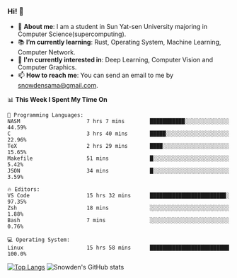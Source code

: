 ### Hi! 👋

+ :school: **About me**: I am a student in Sun Yat-sen University majoring in Computer Science(supercomputing).
+ :books: **I’m currently learning**: Rust, Operating System, Machine Learning, Computer Network.
+ :lollipop: **I'm currently interested in**: Deep Learning, Computer Vision and Computer Graphics.
+ 📫 **How to reach me**: You can send an email to me by snowdensama@gmail.com.

<!--START_SECTION:waka-->
📊 **This Week I Spent My Time On** 

```text
💬 Programming Languages: 
NASM                     7 hrs 7 mins        ███████████░░░░░░░░░░░░░░   44.59% 
C                        3 hrs 40 mins       █████░░░░░░░░░░░░░░░░░░░░   22.96% 
TeX                      2 hrs 29 mins       ████░░░░░░░░░░░░░░░░░░░░░   15.65% 
Makefile                 51 mins             █░░░░░░░░░░░░░░░░░░░░░░░░   5.42% 
JSON                     34 mins             █░░░░░░░░░░░░░░░░░░░░░░░░   3.59%

🔥 Editors: 
VS Code                  15 hrs 32 mins      ████████████████████████░   97.35% 
Zsh                      18 mins             ░░░░░░░░░░░░░░░░░░░░░░░░░   1.88% 
Bash                     7 mins              ░░░░░░░░░░░░░░░░░░░░░░░░░   0.76%

💻 Operating System: 
Linux                    15 hrs 58 mins      █████████████████████████   100.0%

```


<!--END_SECTION:waka-->


[![Top Langs](https://github-readme-stats.vercel.app/api/top-langs/?username=lixk28&langs_count=8&layout=compact&hide_border=true)](https://github.com/lixk28/github-readme-stats)
![Snowden's GitHub stats](https://github-readme-stats.vercel.app/api?username=lixk28&show_icons=true&hide_border=true&count_private=true)



<!--
**lixk28/lixk28** is a ✨ _special_ ✨ repository because its `README.md` (this file) appears on your GitHub profile.

Here are some ideas to get you started:

- 🔭 I’m currently working on ...
- 🌱 I’m currently learning ...
- 👯 I’m looking to collaborate on ...
- 🤔 I’m looking for help with ...
- 💬 Ask me about ...
- 📫 How to reach me: ...
- 😄 Pronouns: ...
- ⚡ Fun fact: ...
  -->
